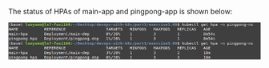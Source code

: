 The status of HPAs of main-app and pingpong-app is shown below:

![](https://github.com/yumoL/devops-with-k8s/blob/master/part3/screenshots/hps-pingpong.png)
